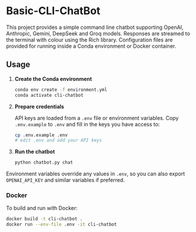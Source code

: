 # Basic-CLI-ChatBot

This project provides a simple command line chatbot supporting OpenAI,
Anthropic, Gemini, DeepSeek and Groq models. Responses are streamed to the
terminal with colour using the Rich library. Configuration files are provided
for running inside a Conda environment or Docker container.

## Usage

1. **Create the Conda environment**

   ```bash
   conda env create -f environment.yml
   conda activate cli-chatbot
   ```

2. **Prepare credentials**

   API keys are loaded from a `.env` file or environment variables. Copy
   `.env.example` to `.env` and fill in the keys you have access to:

   ```bash
   cp .env.example .env
   # edit .env and add your API keys
   ```

3. **Run the chatbot**
   ```bash
   python chatbot.py chat
   ```

Environment variables override any values in `.env`, so you can also export
`OPENAI_API_KEY` and similar variables if preferred.

### Docker

To build and run with Docker:

```bash
docker build -t cli-chatbot .
docker run --env-file .env -it cli-chatbot

